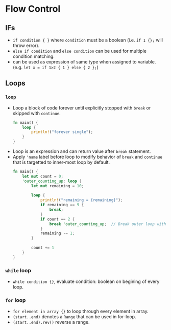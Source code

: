 # Flow Control

## IFs

- `if condition { }` where `condition` must be a boolean (i.e. `if 1 {};` will throw error).
- `else if condition` and `else condition` can be used for multiple condition matching.
- can be used as expression of same type when assigned to variable. (e.g. `let x = if 1>2 { 1 } else { 2 };`)

## Loops

### `loop`

- Loop a block of code forever until explicitly stopped with `break` or skipped with `continue`.
    ```rust
    fn main() {
        loop {
            println!("forever single");
        }
    }
    ```
- Loop is an expression and can return value after `break` statement.
- Apply `'name` label before loop to modify behavior of `break` and `continue` that is targetted to inner-most loop by default.
    ```rust
    fn main() {
        let mut count = 0;
        'outer_counting_up: loop {
            let mut remaining = 10;
            
            loop {
                println!("remaining = {remaining}");
                if remaining == 9 {
                    break;
                }
                if count == 2 {
                    break 'outer_counting_up;  // Break outer loop with label
                }
                remaining -= 1;
            }
            
            count += 1
        }
    }
    ```


### `while` loop

- `while condition {}`, evaluate condition: boolean on begining of every loop.

### `for` loop

- `for element in array {}` to loop through every element in array.
- `(start..end)` denotes a `Range` that can be used in for-loop.
- `(start..end).rev()` reverse a range.
